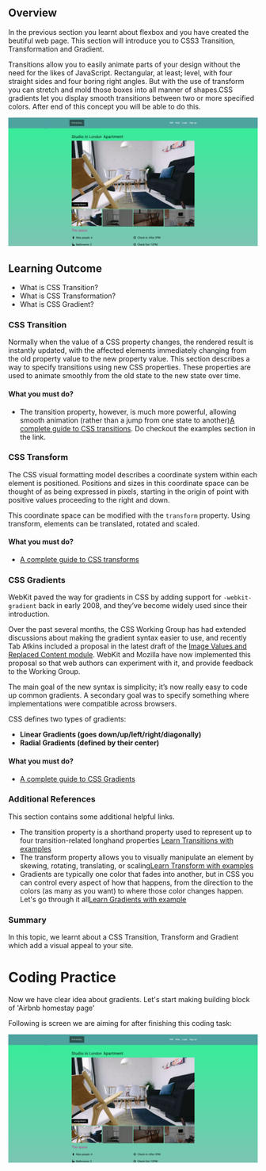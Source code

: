 ## Overview

In the previous section you learnt about flexbox and you have created the beutiful web page. This section will introduce you to CSS3 Transition, Transformation and Gradient.

Transitions allow you to easily animate parts of your design without the need for the likes of JavaScript. Rectangular, at least; level, with four straight sides and four boring right angles. But with the use of transform you can stretch and mold those boxes into all manner of shapes.CSS gradients let you display smooth transitions between two or more specified colors. After end of this concept you will be able to do this.

![gradient](https://raw.githubusercontent.com/greyatom-school/the-minerva-project/master/FEWD/sprint_1/2.Basics_of_CSS/images/gradient.png)

## Learning Outcome

- What is CSS Transition?
- What is CSS Transformation?
- What is CSS Gradient?

### CSS Transition

Normally when the value of a CSS property changes, the rendered result is instantly updated, with the affected elements immediately changing from the old property value to the new property value. This section describes a way to specify transitions using new CSS properties. These properties are used to animate smoothly from the old state to the new state over time.

#### What you must do?

- The transition property, however, is much more powerful, allowing smooth animation (rather than a jump from one state to another)[A complete guide to CSS transitions](https://www.htmldog.com/guides/css/advanced/transitions/). Do checkout the examples section in the link.

### CSS Transform

The CSS visual formatting model describes a coordinate system within each element is positioned. Positions and sizes in this coordinate space can be thought of as being expressed in pixels, starting in the origin of point with positive values proceeding to the right and down.

This coordinate space can be modified with the `transform` property. Using transform, elements can be translated, rotated and scaled.

#### What you must do?

- [A complete guide to CSS transforms](https://www.htmldog.com/guides/css/advanced/transformations/)

### CSS Gradients

WebKit paved the way for gradients in CSS by adding support for `-webkit-gradient` back in early 2008, and they’ve become widely used since their introduction.

Over the past several months, the CSS Working Group has had extended discussions about making the gradient syntax easier to use, and recently Tab Atkins included a proposal in the latest draft of the [Image Values and Replaced Content module](http://dev.w3.org/csswg/css3-images/). WebKit and Mozilla have now implemented this proposal so that web authors can experiment with it, and provide feedback to the Working Group.

The main goal of the new syntax is simplicity; it’s now really easy to code up common gradients. A secondary goal was to specify something where implementations were compatible across browsers.

CSS defines two types of gradients:

- **Linear Gradients (goes down/up/left/right/diagonally)**
- **Radial Gradients (defined by their center)**

#### What you must do?

- [A complete guide to CSS Gradients](https://www.htmldog.com/guides/css/advanced/gradients/)

### Additional References

This section contains some additional helpful links.

- The transition property is a shorthand property used to represent up to four transition-related longhand properties [Learn Transitions with examples](https://css-tricks.com/almanac/properties/t/transition/)
- The transform property allows you to visually manipulate an element by skewing, rotating, translating, or scaling[Learn Transform with examples](https://css-tricks.com/almanac/properties/t/transform/)
- Gradients are typically one color that fades into another, but in CSS you can control every aspect of how that happens, from the direction to the colors (as many as you want) to where those color changes happen. Let's go through it all[Learn Gradients with example](https://css-tricks.com/css3-gradients/)

### Summary

In this topic, we learnt about a CSS Transition, Transform and Gradient which add a visual appeal to your site.


# Coding Practice

Now we have clear idea about gradients. Let's start making building block of 'Airbnb homestay page' 

Following is screen we are aiming for after finishing this coding task:


![gradient](https://raw.githubusercontent.com/greyatom-school/the-minerva-project/master/FEWD/sprint_1/2.Basics_of_CSS/images/gradient.png)
